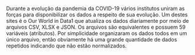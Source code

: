 Durante a evolução da pandemia da COVID-19 vários institutos uniram as forças para
disponibilizar os dados a respeito de sua evolução. Um destes sites é o Our World in
Data1 que atualiza os dados diariamente por meio de arquivos CSV, XLSX e JSON. Os
arquivos são equivalentes e possuem 59 variáveis (atributos). Por simplicidade organizaram
os dados todos em um único arquivo, então obviamente há uma grande quantidade
de dados repetidos indicando que não estão normalizados.